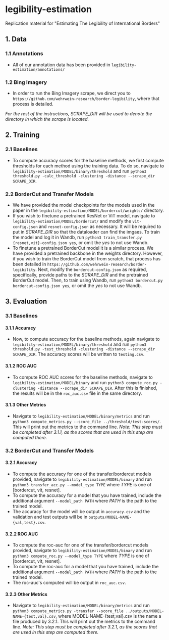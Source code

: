 # legibility-estimation
Replication material for "Estimating The Legibility of International Borders"

## 1. Data

### 1.1 Annotations
* All of our annotation data has been provided in `legibility-estimation/annotations/`

### 1.2 Bing Imagery
* In order to run the Bing Imagery scrape, we direct you to `https://github.com/wehrwein-research/border-legibility`, where that process is detailed.

*For the rest of the instructions, SCRAPE_DIR will be used to denote the directory in which the scrape is located.*

## 2. Training

### 2.1 Baselines
* To compute accuracy scores for the baseline methods, we first compute thresholds for each method using the training data. To do so, navigate to `legibility-estimation/MODEL/binary/threshold` and run `python3 threshold.py -calc_threshold -clustering -distance --scrape_dir SCRAPE_DIR`.

### 2.2 BorderCut and Transfer Models
* We have provided the model checkpoints for the models used in the paper in the `legibility-estimation/MODEL/bordercut/weights/` directory.
* If you wish to finetune a pretrained ResNet or ViT model, navigate to `legibility-estimation/MODEL/bordercut/` and modify the `vit-config.json` and `resnet-config.json` as necessary. It will be required to put in *SCRAPE_DIR* so that the dataloader can find the imgaes. To train the model and log it in Wandb, run `python3 train_transfer.py {resnet,vit}-config.json yes`, or omit the *yes* to not use Wandb.
* To finetune a pretrained BorderCut model it is a similar process. We have provided a pretrained backbone in the weights directory. However, if you wish to train the BorderCut model from scratch, that process has been detailed in `https://github.com/wehrwein-research/border-legibility`. Next, modify the `bordercut-config.json` as required, specifically, provide paths to the *SCRAPE_DIR* and the pretrained BorderCut model. Then, to train using Wandb, run `python3 bordercut.py bordercut-config.json yes`, or omit the *yes* to not use Wandb.

## 3. Evaluation

### 3.1 Baselines

#### 3.1.1 Accuracy
* Now, to compute accuracy for the baseline methods, again navigate to `legibility-estimation/MODEL/binary/threshold` and run `python3 threshold.py -test_threshold -clustering -distance --scrape_dir SCRAPE_DIR`. The accuracy scores will be written to `testing.csv`.
#### 3.1.2 ROC AUC
* To compute ROC AUC scores for the baseline methods, navigate to `legibility-estimation/MODEL/binary` and run `python3 compute_roc.py -clustering -distance --scrape_dir SCRAPE_DIR`. After this is finished, the results will be in the `roc_auc.csv` file in the same directory.

#### 3.1.3 Other Metrics
* Navigate to `legibility-estimation/MODEL/binary/metrics` and run `python3 compute_metrics.py --score_file ../threshold/test-scores/`. This will print out the metrics to the command line. *Note: This step must be completed after 3.1.1, as the scores that are used in this step are computed there.*

### 3.2 BorderCut and Transfer Models

#### 3.2.1 Accuracy
* To compute the accuracy for one of the transfer/bordercut models provided, navigate to `legibility-estimation/MODEL/binary` and run `python3 transfer_acc.py --model_type TYPE` where *TYPE* is one of [bordercut, vit, resnet].
* To compute the accuracy for a model that you have trained, include the additional argument `--model_path PATH` where *PATH* is the path to the trained model.
* The accuracy for the model will be output in `accuracy.csv` and the validation and test outputs will be in `outputs/MODEL-NAME-{val,test}.csv`.

#### 3.2.2 ROC AUC
* To compute the roc-auc for one of the transfer/bordercut models provided, navigate to `legibility-estimation/MODEL/binary` and run `python3 compute_roc.py --model_type TYPE` where *TYPE* is one of [bordercut, vit, resnet].
* To compute the roc-auc for a model that you have trained, include the additional argument `--model_path PATH` where *PATH* is the path to the trained model.
* The roc-auc's computed will be output in `roc_auc.csv`.

#### 3.2.3 Other Metrics
* Navigate to `legibility-estimation/MODEL/binary/metrics` and run `python3 compute_metrics.py -transfer --score_file ../outputs/MODEL-NAME-{test,val}.csv`, where MODEL-NAME-{test,val}.csv is the name a file produced by 3.2.1. This will print out the metrics to the command line. *Note: This step must be completed after 3.2.1, as the scores that are used in this step are computed there.*
